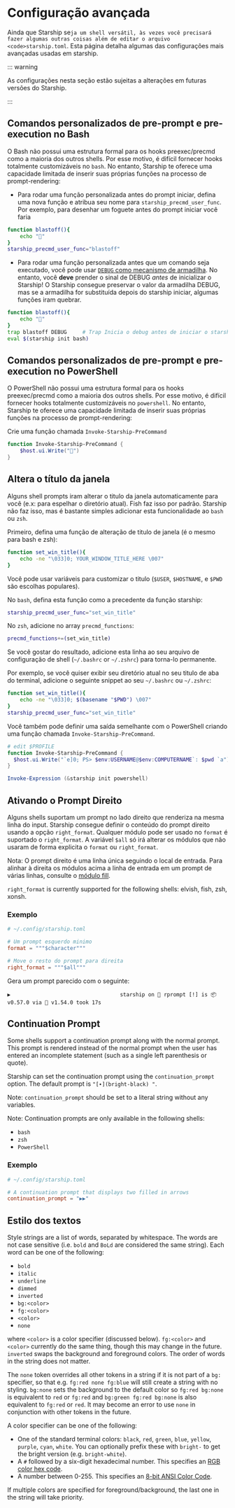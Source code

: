 # Configuração avançada

Ainda que Starship se`ja um shell versátil, às vezes você precisará fazer algumas outras coisas além de editar o arquivo <code>starship.toml`. Esta página detalha algumas das configurações mais avançadas usadas em starship.

::: warning

As configurações nesta seção estão sujeitas a alterações em futuras versões do Starship.

:::

## Comandos personalizados de pre-prompt e pre-execution no Bash

O Bash não possui uma estrutura formal para os hooks preexec/precmd como a maioria dos outros shells. Por esse motivo, é difícil fornecer hooks totalmente customizáveis no `bash`. No entanto, Starship te oferece uma capacidade limitada de inserir suas próprias funções na processo de prompt-rendering:

- Para rodar uma função personalizada antes do prompt iniciar, defina uma nova função e atribua seu nome para `starship_precmd_user_func`. Por exemplo, para desenhar um foguete antes do prompt iniciar você faria

```bash
function blastoff(){
    echo "🚀"
}
starship_precmd_user_func="blastoff"
```

- Para rodar uma função personalizada antes que um comando seja executado, você pode usar [`DEBUG` como mecanismo de armadilha](https://jichu4n.com/posts/debug-trap-and-prompt_command-in-bash/). No entanto, você **deve** prender o sinal de DEBUG *antes* de inicializar o Starship! O Starship consegue preservar o valor da armadilha DEBUG, mas se a armadilha for substituída depois do starship iniciar, algumas funções iram quebrar.

```bash
function blastoff(){
    echo "🚀"
}
trap blastoff DEBUG     # Trap Inicia o debug antes de iniciar o starship
eval $(starship init bash)
```

## Comandos personalizados de pre-prompt e pre-execution no PowerShell

O PowerShell não possui uma estrutura formal para os hooks preexec/precmd como a maioria dos outros shells. Por esse motivo, é difícil fornecer hooks totalmente customizáveis no `powershell`. No entanto, Starship te oferece uma capacidade limitada de inserir suas próprias funções na processo de prompt-rendering:

Crie uma função chamada `Invoke-Starship-PreCommand`

```powershell
function Invoke-Starship-PreCommand {
    $host.ui.Write("🚀")
}
```

## Altera o título da janela

Alguns shell prompts iram alterar o titulo da janela automaticamente para você (e.x: para espelhar o diretório atual). Fish faz isso por padrão. Starship não faz isso, mas é bastante simples adicionar esta funcionalidade ao `bash` ou `zsh`.

Primeiro, defina uma função de alteração de titulo de janela (é o mesmo para bash e zsh):

```bash
function set_win_title(){
    echo -ne "\033]0; YOUR_WINDOW_TITLE_HERE \007"
}
```

Você pode usar variáveis para customizar o titulo (`$USER`, `$HOSTNAME`, e `$PWD` são escolhas populares).

No `bash`, defina esta função como a precedente da função starship:

```bash
starship_precmd_user_func="set_win_title"
```

No `zsh`, adicione no array `precmd_functions`:

```bash
precmd_functions+=(set_win_title)
```

Se você gostar do resultado, adicione esta linha ao seu arquivo de configuração de shell (`~/.bashrc` or `~/.zshrc`) para torna-lo permanente.

Por exemplo, se você quiser exibir seu diretório atual no seu titulo de aba do terminal, adicione o seguinte snippet ao seu `~/.bashrc` ou `~/.zshrc`:

```bash
function set_win_title(){
    echo -ne "\033]0; $(basename "$PWD") \007"
}
starship_precmd_user_func="set_win_title"
```

Você também pode definir uma saída semelhante com o PowerShell criando uma função chamada `Invoke-Starship-PreCommand`.

```powershell
# edit $PROFILE
function Invoke-Starship-PreCommand {
  $host.ui.Write("`e]0; PS> $env:USERNAME@$env:COMPUTERNAME`: $pwd `a")
}

Invoke-Expression (&starship init powershell)
```

## Ativando o Prompt Direito

Alguns shells suportam um prompt no lado direito que renderiza na mesma linha do input. Starship consegue definir o conteúdo do prompt direito usando a opção `right_format`. Qualquer módulo pode ser usado no `format` é suportado o `right_format`. A variável `$all` só irá alterar os módulos que não usaram de forma explicita o `format` ou `right_format`.

Nota: O prompt direito é uma linha única seguindo o local de entrada. Para alinhar à direita os módulos acima a linha de entrada em um prompt de várias linhas, consulte o [módulo fill](/config/#fill).

`right_format` is currently supported for the following shells: elvish, fish, zsh, xonsh.

### Exemplo

```toml
# ~/.config/starship.toml

# Um prompt esquerdo minimo 
format = """$character"""

# Move o resto do prompt para direita
right_format = """$all"""
```

Gera um prompt parecido com o seguinte:

```
▶                                   starship on  rprompt [!] is 📦 v0.57.0 via 🦀 v1.54.0 took 17s
```

## Continuation Prompt

Some shells support a continuation prompt along with the normal prompt. This prompt is rendered instead of the normal prompt when the user has entered an incomplete statement (such as a single left parenthesis or quote).

Starship can set the continuation prompt using the `continuation_prompt` option. The default prompt is `"[∙](bright-black) "`.

Note: `continuation_prompt` should be set to a literal string without any variables.

Note: Continuation prompts are only available in the following shells:

  - `bash`
  - `zsh`
  - `PowerShell`

### Exemplo

```toml
# ~/.config/starship.toml

# A continuation prompt that displays two filled in arrows
continuation_prompt = "▶▶"
```

## Estilo dos textos

Style strings are a list of words, separated by whitespace. The words are not case sensitive (i.e. `bold` and `BoLd` are considered the same string). Each word can be one of the following:

  - `bold`
  - `italic`
  - `underline`
  - `dimmed`
  - `inverted`
  - `bg:<color>`
  - `fg:<color>`
  - `<color>`
  - `none`

where `<color>` is a color specifier (discussed below). `fg:<color>` and `<color>` currently do the same thing, though this may change in the future. `inverted` swaps the background and foreground colors. The order of words in the string does not matter.

The `none` token overrides all other tokens in a string if it is not part of a `bg:` specifier, so that e.g. `fg:red none fg:blue` will still create a string with no styling. `bg:none` sets the background to the default color so `fg:red bg:none` is equivalent to `red` or `fg:red` and `bg:green fg:red bg:none` is also equivalent to `fg:red` or `red`. It may become an error to use `none` in conjunction with other tokens in the future.

A color specifier can be one of the following:

 - One of the standard terminal colors: `black`, `red`, `green`, `blue`, `yellow`, `purple`, `cyan`, `white`. You can optionally prefix these with `bright-` to get the bright version (e.g. `bright-white`).
 - A `#` followed by a six-digit hexadecimal number. This specifies an [RGB color hex code](https://www.w3schools.com/colors/colors_hexadecimal.asp).
 - A number between 0-255. This specifies an [8-bit ANSI Color Code](https://i.stack.imgur.com/KTSQa.png).

If multiple colors are specified for foreground/background, the last one in the string will take priority.
